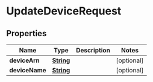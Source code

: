 

# UpdateDeviceRequest


## Properties

| Name | Type | Description | Notes |
|------------ | ------------- | ------------- | -------------|
|**deviceArn** | [**String**](String.md) |  |  [optional] |
|**deviceName** | [**String**](String.md) |  |  [optional] |



